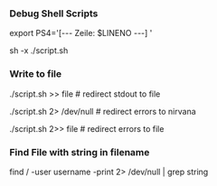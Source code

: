 ### Debug Shell Scripts

export PS4='[--- Zeile: $LINENO ---] '

sh -x ./script.sh

### Write to file

./script.sh >> file # redirect stdout to file

./script.sh 2> /dev/null # redirect errors to nirvana

./script.sh 2>> file # redirect errors to file

### Find File with string in filename

find / -user username -print 2> /dev/null | grep string